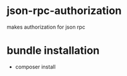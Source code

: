 # json-rpc-authorization
makes authorization for json rpc

# bundle installation
* composer install 
